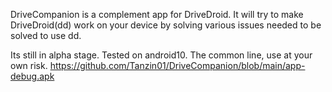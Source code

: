 DriveCompanion is a complement app for DriveDroid. It will try to make DriveDroid(dd) work on your device by solving various issues needed to be solved to use dd.   

Its still in alpha stage. Tested on android10. The common line, use at your own risk.
https://github.com/Tanzin01/DriveCompanion/blob/main/app-debug.apk

